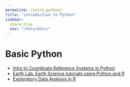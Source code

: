 ```yaml
---
permalink: /intro_python/
title: "introduction to Python"
sidebar:
  share:true
  nav: "/data/docs/" 
---
```



<h1> Basic Python </h1>

<ul style="list-style-type:disc">
<li><a href = "https://www.earthdatascience.org/courses/use-data-open-source-python/intro-vector-data-python/spatial-data-vector-shapefiles/intro-to-coordinate-reference-systems-python/"> Intro to Coordinate Reference Systems in Python</a></li>
  
<li><a href = "https://www.earthdatascience.org/"> Earth Lab. Earth Science tutorials using Python and R</a></li>

<li><a href = "https://mgimond.github.io/ES218/index.html "> Exploratory Data Analysis in R</a></li>

</ul>

